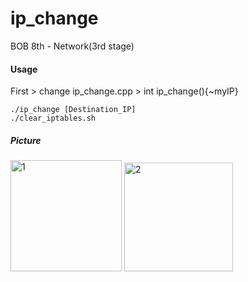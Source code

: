 # ip_change
BOB 8th - Network(3rd stage)

#### Usage
First > change ip_change.cpp > int ip_change(){~myIP}
```shell
./ip_change [Destination_IP]
./clear_iptables.sh
```



##### Picture

<img width="178" alt="1" src="https://user-images.githubusercontent.com/50411472/72729462-90660f00-3bd2-11ea-8024-fc32f7bb3119.PNG">

<img width="174" alt="2" src="https://user-images.githubusercontent.com/50411472/72729463-90fea580-3bd2-11ea-81a2-6edb0a7301d5.PNG">
